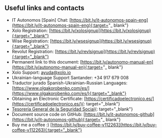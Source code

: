 ## Useful links and contacts

- IT Autonomos [Spain] Chat: [https://bit.ly/it-autonomos-spain-eng](https://bit.ly/it-autonomos-spain-eng){:target="_
  blank"}
- Xolo Registration: [https://bit.ly/xolosignup](https://bit.ly/xolosignup){:target="_blank"}
- Wise Registration: [https://bit.ly/wsesignup](https://bit.ly/wsesignup){:target="_blank"}
- Revolut Registration: [https://bit.ly/revlsignup](https://bit.ly/revlsignup){:target="_blank"}
- Permanent link to this document: [https://bit.ly/autonomo-manual-en](https://bit.ly/autonomo-manual-en){:target="_
  blank"}
- Xolo Support: [ayuda@xolo.io](mailto:ayuda@xolo.io)
- Ukrainian-language Support Santander: +34 917 679 008
- Traductor jurado Spanish-Ukrainian-Russian
  Languages: [https://www.olgakorobenko.com/es/](https://www.olgakorobenko.com/es/){:target="_blank"}
- Obtaining an Electronic Certificate: [https://certificadoelectronico.es/](https://certificadoelectronico.es/){:
  target="_blank"}
- [Tesorería General de la Seguridad Social](https://portal.seg-social.gob.es/wps/portal/importass/importass/inicio){:
  target="_blank"}
- Document source code on GitHub: [https://bit.ly/it-autonomos-github](https://bit.ly/it-autonomos-github){:target="_
  blank"}
- Buy me a coffee :) [https://bit.ly/buy-coffee-v112263](https://bit.ly/buy-coffee-v112263){:target="_blank"}
